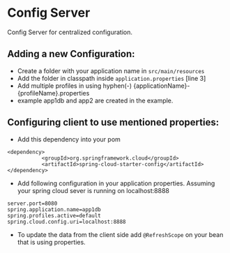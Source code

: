 # Config Server
Config Server for centralized configuration.

Adding a new Configuration:
-----------------------------
 * Create a folder with your application name in `src/main/resources`
 * Add the folder in classpath inside `application.properties` [line 3]
 * Add multiple profiles in using hyphen(-) {applicationName}-{profileName}.properties
 * example app1db and app2 are created in the example.

Configuring client to use mentioned properties:
-----------------------------
 
 * Add this dependency into your pom
 
 ```code
 <dependency>
            <groupId>org.springframework.cloud</groupId>
            <artifactId>spring-cloud-starter-config</artifactId>
 </dependency>
 ```
 
 * Add following configuration in your application properties. Assuming your spring cloud sever is running on localhost:8888
 
 ```code
 server.port=8080
 spring.application.name=app1db
 spring.profiles.active=default
 spring.cloud.config.uri=localhost:8888
 ```
 * To update the data from the client side add `@RefreshScope` on your bean that is using properties.